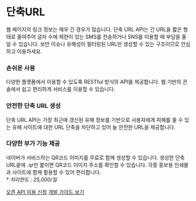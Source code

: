 # 단축URL

<html lang="ko">
<head>
    <title>NAVER Developers - 단축URL API 소개</title>
</head>
<body>
<div class="con">
    <p class="p_desc">웹 페이지의 링크 정보는 매우 긴 경우가 많습니다. 단축 URL API는 긴 URL을 짧은 형태로 줄여주어 글자 수에 제한이 있는 SMS를 전송하거나 SNS를 이용할 때 부담을 줄일 수 있습니다. 보안 이슈나 유해성이 필터링된 URL만 생성할 수 있는 구조이므로 안심하고 이용하세요.</p>
    <div class="cont_intro shorturl shorturl1">
        <h3 class="h_sub">손쉬운 사용</h3>
        <p class="p_desc">다양한 플랫폼에서 이용할 수 있도록 RESTful 방식의 API를 제공합니다. 웹 기반의 콘솔에서 쉽고 편리하게 서비스를 이용할 수 있습니다.</p>
    </div>
    <div class="cont_intro shorturl shorturl2">
        <h3 class="h_sub">안전한 단축 URL 생성</h3>
        <p class="p_desc">단축 URL API는 가장 최근에 갱신된 유해 정보를 기반으로 사용자에게 피해를 줄 수 있는 유해 사이트에 대한 URL 단축을 차단하고 있어 늘 안전한 URL을 제공합니다.</p>
    </div>
    <div class="cont_intro shorturl shorturl3">
        <h3 class="h_sub">다양한 부가 기능 제공</h3>
        <p class="p_desc">네이버가 서비스하는 QR코드 이미지를 무료로 함께 생성할 수 있습니다. 생성한 단축 URL끝에 .qr만 붙이면 QR코드 이미지 주소를 확인할 수 있습니다. 각종 홍보용 인쇄물과 사이트에 함께 활용할 수 있어 편리합니다.<br>
            <em class="color_p3">* 처리한도 : 25,000/일</em>
        </p>
    </div>
    <div class="buttons buttons_center">
        <a class="btn_b_hi" href="/apps/#/register?defaultScope=shorturl">오픈 API 이용 신청</a>
        <a class="btn_b_hi" href="/docs/utils/shortenurl">개발 가이드 보기</a>
    </div>
</div>
</body>
</html>